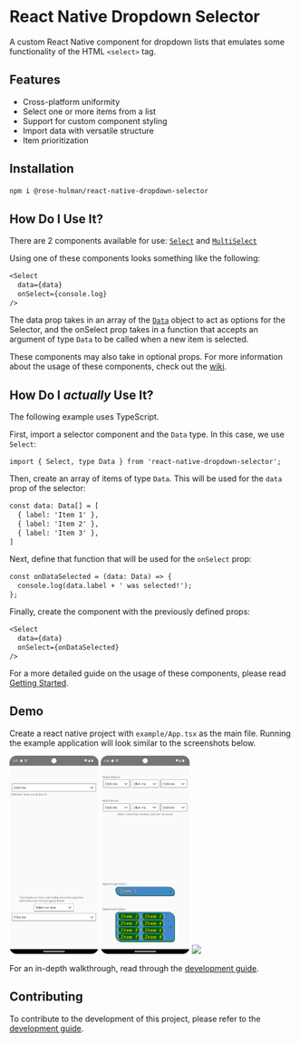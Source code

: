 # React Native Dropdown Selector

A custom React Native component for dropdown lists that emulates some functionality of the HTML `<select>` tag.

## Features

- Cross-platform uniformity
- Select one or more items from a list
- Support for custom component styling
- Import data with versatile structure
- Item prioritization

## Installation

```bash
npm i @rose-hulman/react-native-dropdown-selector
```

## How Do I Use It?

There are 2 components available for use:
[`Select`](https://github.com/rhventures/react-native-dropdown-selector/wiki/Select)
and
[`MultiSelect`](https://github.com/rhventures/react-native-dropdown-selector/wiki/MultiSelect)

Using one of these components looks something like the following:

```tsx
<Select
  data={data}
  onSelect={console.log}
/>
```

The data prop takes in an array of the [`Data`](https://github.com/rhventures/react-native-dropdown-selector/wiki/Data) object to act as options for the Selector, and the onSelect prop takes in a function that accepts an argument of type `Data` to be called when a new item is selected.

These components may also take in optional props. For more information about the usage of these components, check out the
[wiki](https://github.com/rhventures/react-native-dropdown-selector/wiki).

## How Do I *actually* Use It?

The following example uses TypeScript.

First, import a selector component and the `Data` type. In this case, we use `Select`:

```tsx
import { Select, type Data } from 'react-native-dropdown-selector';
```

Then, create an array of items of type `Data`. This will be used for the `data` prop of the selector:

```tsx
const data: Data[] = [
  { label: 'Item 1' },
  { label: 'Item 2' },
  { label: 'Item 3' },
]
```

Next, define that function that will be used for the `onSelect` prop:

```tsx
const onDataSelected = (data: Data) => {
  console.log(data.label + ' was selected!');
};
```

Finally, create the component with the previously defined props:

```tsx
<Select
  data={data}
  onSelect={onDataSelected}
/>
```

For a more detailed guide on the usage of these components, please read [Getting Started](https://github.com/rhventures/react-native-dropdown-selector/wiki/Getting-Started).

## Demo

Create a react native project with `example/App.tsx` as the main file. Running the example application will look similar to the screenshots below.

<img src="assets/demo-top.png" height="350px" /> <img src="assets/demo-bottom.png" height="350px" /> <img src="assets/demo-interaction.gif" height="350px" />

For an in-depth walkthrough, read through the [development guide](https://github.com/rhventures/react-native-dropdown-selector/wiki/Development).

## Contributing

To contribute to the development of this project, please refer to the [development guide](https://github.com/rhventures/react-native-dropdown-selector/wiki/Development).
